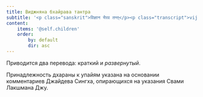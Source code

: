 ```yaml
---
title: Виджняна бхайрава тантра
subtitle: '<p class="sanskrit">विज्ञान भैरव तन्त्</p><p class="transcript">vijñāna bhairava tantra</p>'
content:
    items: '@self.children'
    order:
        by: default
        dir: asc
---
```


Приводится два перевода: краткий и _развернутый_.

Принадлежность дхараны к упайям указана на основании комментариев Джайдева Сингха, опирающихся на указания Свами Лакшмана Джу.
